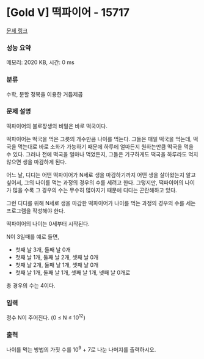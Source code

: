 # [Gold V] 떡파이어 - 15717 

[문제 링크](https://www.acmicpc.net/problem/15717) 

### 성능 요약

메모리: 2020 KB, 시간: 0 ms

### 분류

수학, 분할 정복을 이용한 거듭제곱

### 문제 설명

<p>떡파이어의 불로장생의 비밀은 바로 떡국이다.</p>

<p>떡파이어는 떡국을 먹은 그릇의 개수만큼 나이를 먹는다. 그들은 매일 떡국을 먹는데, 떡국을 먹는대로 바로 소화가 가능하기 때문에 하루에 얼마든지 원하는만큼 떡국을 먹을 수 있다. 그러나 전에 떡국을 얼마나 먹었든지, 그들은 기구하게도 떡국을 하루라도 먹지 않으면 생을 마감하게 된다.</p>

<p>어느 날, 디디는 어떤 떡파이어가 N세로 생을 마감하기까지 어떤 생을 살아왔는지 알고 싶어서, 그의 나이를 먹는 과정의 경우의 수를 세려고 한다. 그렇지만, 떡파이어의 나이가 많을 수록 그 경우의 수는 무수히 많아지기 때문에 디디는 곤란해하고 있다.</p>

<p>그런 디디를 위해 N세로 생을 마감한 떡파이어가 나이를 먹는 과정의 경우의 수를 세는 프로그램을 작성해야 한다.</p>

<p>떡파이어의 나이는 0세부터 시작된다.</p>

<p>N이 3일때를 예로 들면,</p>

<ul>
	<li>첫째 날 3개, 둘째 날 0개</li>
	<li>첫째 날 1개, 둘째 날 2개, 셋째 날 0개</li>
	<li>첫째 날 2개, 둘째 날 1개, 셋째 날 0개</li>
	<li>첫째 날 1개, 둘째 날 1개, 셋째 날 1개, 넷째 날 0개로</li>
</ul>

<p>총 경우의 수는 4이다.</p>

### 입력 

 <p>정수 N이 주어진다. (0 ≤ N ≤ 10<sup>12</sup>)</p>

### 출력 

 <p>나이를 먹는 방법의 가짓 수를 10<sup>9</sup> + 7로 나눈 나머지를 출력하시오.</p>

